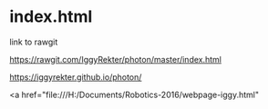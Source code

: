 # index.html



link to rawgit

https://rawgit.com/IggyRekter/photon/master/index.html

https://iggyrekter.github.io/photon/

<a href="file:///H:/Documents/Robotics-2016/webpage-iggy.html"</a><br>

